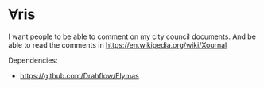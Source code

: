 ∀ris
====

I want people to be able to comment on my city council documents.
And be able to read the comments in
https://en.wikipedia.org/wiki/Xournal

Dependencies:
* https://github.com/Drahflow/Elymas
